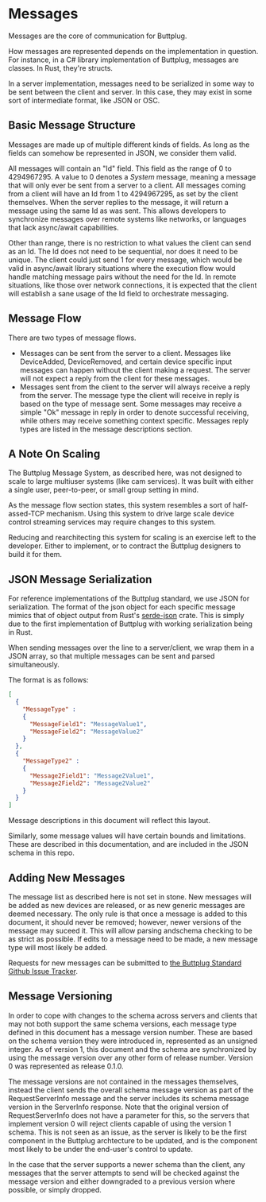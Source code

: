 # Messages

Messages are the core of communication for Buttplug.

How messages are represented depends on the implementation in question. For instance, in a C\# library implementation of Buttplug, messages are classes. In Rust, they're structs.

In a server implementation, messages need to be serialized in some way to be sent between the client and server. In this case, they may exist in some sort of intermediate format, like JSON or OSC.

## Basic Message Structure

Messages are made up of multiple different kinds of fields. As long as the fields can somehow be represented in JSON, we consider them valid.

All messages will contain an "Id" field. This field as the range of 0 to 4294967295. A value to 0 denotes a _System_ message, meaning a message that will only ever be sent from a server to a client. All messages coming from a client will have an Id from 1 to 4294967295, as set by the client themselves. When the server replies to the message, it will return a message using the same Id as was sent. This allows developers to synchronize messages over remote systems like networks, or languages that lack async/await capabilities.

Other than range, there is no restriction to what values the client can send as an Id. The Id does not need to be sequential, nor does it need to be unique. The client could just send 1 for every message, which would be valid in async/await library situations where the execution flow would handle matching message pairs without the need for the Id. In remote situations, like those over network connections, it is expected that the client will establish a sane usage of the Id field to orchestrate messaging.

## Message Flow

There are two types of message flows.

* Messages can be sent from the server to a client. Messages like DeviceAdded, DeviceRemoved, and certain device specific input messages can happen without the client making a request. The server will not expect a reply from the client for these messages.
* Messages sent from the client to the server will always receive a reply from the server. The message type the client will receive in reply is based on the type of message sent. Some messages may receive a simple "Ok" message in reply in order to denote successful receiving, while others may receive something context specific. Messages reply types are listed in the message descriptions section.

## A Note On Scaling

The Buttplug Message System, as described here, was not designed to scale to large multiuser systems \(like cam services\). It was built with either a single user, peer-to-peer, or small group setting in mind.

As the message flow section states, this system resembles a sort of half-assed-TCP mechanism. Using this system to drive large scale device control streaming services may require changes to this system.

Reducing and rearchitecting this system for scaling is an exercise left to the developer. Either to implement, or to contract the Buttplug designers to build it for them.

## JSON Message Serialization

For reference implementations of the Buttplug standard, we use JSON for serialization. The format of the json object for each specific message mimics that of object output from Rust's [serde-json](https://github.com/serde-rs/json) crate. This is simply due to the first implementation of Buttplug with working serialization being in Rust.

When sending messages over the line to a server/client, we wrap them in a JSON array, so that multiple messages can be sent and parsed simultaneously.

The format is as follows:

```json
[
  {
    "MessageType" :
    {
      "MessageField1": "MessageValue1",
      "MessageField2": "MessageValue2"
    }
  },
  {
    "MessageType2" :
    {
      "Message2Field1": "Message2Value1",
      "Message2Field2": "Message2Value2"
    }
  }
]
```

Message descriptions in this document will reflect this layout.

Similarly, some message values will have certain bounds and limitations. These are described in this documentation, and are included in the JSON schema in this repo.

## Adding New Messages

The message list as described here is not set in stone. New messages will be added as new devices are released, or as new generic messages are deemed necessary. The only rule is that once a message is added to this document, it should never be removed; however, newer versions of the message may suceed it. This will allow parsing andschema checking to be as strict as possible. If edits to a message need to be made, a new message type will most likely be added.

Requests for new messages can be submitted to [the Buttplug Standard Github Issue Tracker](https://github.com/metafetish/buttplug/issues).

## Message Versioning

In order to cope with changes to the schema across servers and clients that may not both support the same schema versions, each message type defined in this document has a message version number. These are based on the schema version they were introduced in, represented as an unsigned integer. As of version 1, this document and the schema are synchronized by using the message version over any other form of release number. Version 0 was represented as release 0.1.0.

The message versions are not contained in the messages themselves, instead the client sends the overall schema message version as part of the RequestServerInfo message and the server includes its schema message version in the ServerInfo response. Note that the original version of RequestServerInfo does not have a parameter for this, so the servers that implement version 0 will reject clients capable of using the version 1 schema. This is not seen as an issue, as the server is likely to be the first component in the Buttplug archtecture to be updated, and is the component most likely to be under the end-user's control to update.

In the case that the server supports a newer schema than the client, any messages that the server attempts to send will be checked against the message version and either downgraded to a previous version where possible, or simply dropped.
